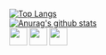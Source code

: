 [![Top Langs](https://github-readme-stats.vercel.app/api/top-langs/?username=conradk10)](https://github.com/conradk10/github-readme-stats)
</br>
[![Anurag's github stats](https://github-readme-stats.vercel.app/api?username=conradk10)](https://github.com/conradk10/github-readme-stats)
</br>
<img height="32" width="32" src="https://unpkg.com/simple-icons@v4/icons/telegram.svg" />
<img height="32" width="32" src="https://unpkg.com/simple-icons@v4/icons/vk.svg" />
<img height="32" width="32" src="https://unpkg.com/simple-icons@v4/icons/instagram.svg" />

